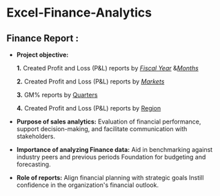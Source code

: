 # Excel-Finance-Analytics
## Finance Report :

- **Project objective:** 

    **1.** Created Profit and Loss (P&L) reports by _[Fiscal Year](https://github.com/SharmaHarvinder7/Excel-Finance-Analytics/blob/main/P%26L%20by%20Market%20Net%20Sales%20Performance%20FY.pdf)_ &_[Months](https://github.com/SharmaHarvinder7/Excel-Finance-Analytics/blob/main/P%26L%20by%20Fiscal%20Month.pdf
)_ 

   **2.** Created Profit and Loss (P&L) reports by _[Markets](https://github.com/SharmaHarvinder7/Excel-Finance-Analytics/blob/main/P%26L%20for%20Market.pdf)_

   **3.** GM% reports by [Quarters](https://github.com/SharmaHarvinder7/Excel-Finance-Analytics/blob/main/GM%25%20by%20Quarters.pdf
)

   **4.** Created Profit and Loss (P&L) reports by [Region](https://github.com/SharmaHarvinder7/Excel-Finance-Analytics/blob/main/P%26L%20by%20Region%20FY.pdf
)

- **Purpose of sales analytics:** Evaluation of financial performance, support decision-making, and facilitate communication with stakeholders.

- **Importance of analyzing Finance data:** Aid in benchmarking against industry peers and previous periods Foundation for budgeting and forecasting.

- **Role of reports:** Align financial planning with strategic goals Instill confidence in the organization's financial outlook.
